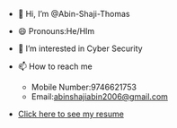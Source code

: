 - 👋 Hi, I’m @Abin-Shaji-Thomas
- 😄 Pronouns:He/HIm
- 👀 I’m interested in Cyber Security

- 📫 How to reach me
  - Mobile Number:9746621753
  - Email:abinshajiabin2006@gmail.com
- [Click here to see my resume](https://github.com/Abin-Shaji-Thomas/Abin-Shaji-Thomas/blob/main/URK24CS6007_ABIN%20SHAJI%20THOMAS.pdf)


<!---
Abin-Shaji-Thomas/Abin-Shaji-Thomas is a ✨ special ✨ repository because its `README.md` (this file) appears on your GitHub profile.
You can click the Preview link to take a look at your changes.
--->
